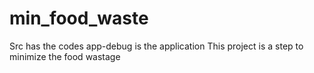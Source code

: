 # min_food_waste
Src has the codes
app-debug is the application
This project is a step to minimize the food wastage
